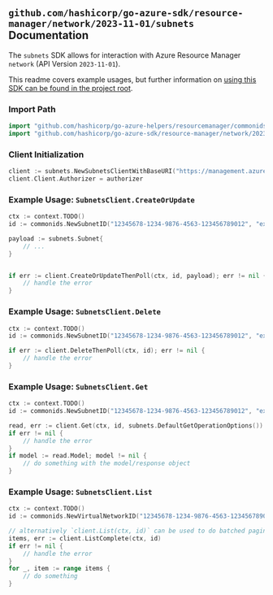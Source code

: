 
## `github.com/hashicorp/go-azure-sdk/resource-manager/network/2023-11-01/subnets` Documentation

The `subnets` SDK allows for interaction with Azure Resource Manager `network` (API Version `2023-11-01`).

This readme covers example usages, but further information on [using this SDK can be found in the project root](https://github.com/hashicorp/go-azure-sdk/tree/main/docs).

### Import Path

```go
import "github.com/hashicorp/go-azure-helpers/resourcemanager/commonids"
import "github.com/hashicorp/go-azure-sdk/resource-manager/network/2023-11-01/subnets"
```


### Client Initialization

```go
client := subnets.NewSubnetsClientWithBaseURI("https://management.azure.com")
client.Client.Authorizer = authorizer
```


### Example Usage: `SubnetsClient.CreateOrUpdate`

```go
ctx := context.TODO()
id := commonids.NewSubnetID("12345678-1234-9876-4563-123456789012", "example-resource-group", "virtualNetworkName", "subnetName")

payload := subnets.Subnet{
	// ...
}


if err := client.CreateOrUpdateThenPoll(ctx, id, payload); err != nil {
	// handle the error
}
```


### Example Usage: `SubnetsClient.Delete`

```go
ctx := context.TODO()
id := commonids.NewSubnetID("12345678-1234-9876-4563-123456789012", "example-resource-group", "virtualNetworkName", "subnetName")

if err := client.DeleteThenPoll(ctx, id); err != nil {
	// handle the error
}
```


### Example Usage: `SubnetsClient.Get`

```go
ctx := context.TODO()
id := commonids.NewSubnetID("12345678-1234-9876-4563-123456789012", "example-resource-group", "virtualNetworkName", "subnetName")

read, err := client.Get(ctx, id, subnets.DefaultGetOperationOptions())
if err != nil {
	// handle the error
}
if model := read.Model; model != nil {
	// do something with the model/response object
}
```


### Example Usage: `SubnetsClient.List`

```go
ctx := context.TODO()
id := commonids.NewVirtualNetworkID("12345678-1234-9876-4563-123456789012", "example-resource-group", "virtualNetworkName")

// alternatively `client.List(ctx, id)` can be used to do batched pagination
items, err := client.ListComplete(ctx, id)
if err != nil {
	// handle the error
}
for _, item := range items {
	// do something
}
```

